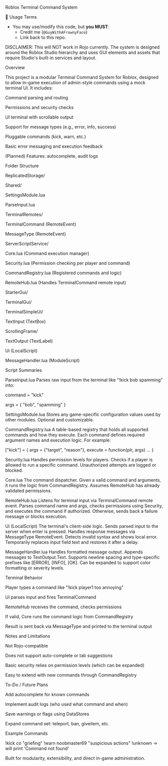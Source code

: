 Roblox Terminal Command System

🔏 Usage Terms  
- You may use/modify this code, but **you MUST**:  
  - Credit me (`@GuyWithAFrownyFace`)
  - Link back to this repo.  

DISCLAIMER:
This will NOT work in Rojo currently. The system is designed around the Roblox Studio hierarchy and uses GUI elements and assets that require Studio's built-in services and layout.

Overview

This project is a modular Terminal Command System for Roblox, designed to allow in-game execution of admin-style commands using a mock terminal UI. It includes:

Command parsing and routing

Permissions and security checks

UI terminal with scrollable output

Support for message types (e.g., error, info, success)

Pluggable commands (kick, warn, etc.)

Basic error messaging and execution feedback

(Planned) Features: autocomplete, audit logs

Folder Structure

ReplicatedStorage/

Shared/

SettingsModule.lua

ParseInput.lua

TerminalRemotes/

TerminalCommand (RemoteEvent)

MessageType (RemoteEvent)

ServerScriptService/

Core.lua (Command execution manager)

Security.lua (Permission checking per player and command)

CommandRegistry.lua (Registered commands and logic)

RemoteHub.lua (Handles TerminalCommand remote input)

StarterGui/

TerminalGui/

TerminalSimpleUi/

TextInput (TextBox)

ScrollingFrame/

TextOutput (TextLabel)

Ui (LocalScript)

MessageHandler.lua (ModuleScript)

Script Summaries

ParseInput.lua
Parses raw input from the terminal like "!kick bob spamming" into:

command = "kick"

args = { "bob", "spamming" }

SettingsModule.lua
Stores any game-specific configuration values used by other modules. Optional and customizable.

CommandRegistry.lua
A table-based registry that holds all supported commands and how they execute. Each command defines required argument names and execution logic. For example:

["kick"] = {
args = {"target", "reason"},
execute = function(plr, args) ...
}

Security.lua
Handles permission levels for players. Checks if a player is allowed to run a specific command. Unauthorized attempts are logged or blocked.

Core.lua
The command dispatcher. Given a valid command and arguments, it runs the logic from CommandRegistry. Assumes RemoteHub has already validated permissions.

RemoteHub.lua
Listens for terminal input via TerminalCommand remote event. Parses command name and args, checks permissions using Security, and executes the command if authorized. Otherwise, sends back a failure message or blocks execution.

Ui (LocalScript)
The terminal's client-side logic. Sends parsed input to the server when enter is pressed. Handles response messages via MessageType RemoteEvent. Detects invalid syntax and shows local error. Temporarily replaces input field text and restores it after a delay.

MessageHandler.lua
Handles formatted message output. Appends messages to TextOutput.Text. Supports newline spacing and type-specific prefixes like [ERROR], [INFO], [OK]. Can be expanded to support color formatting or severity levels.

Terminal Behavior

Player types a command like "!kick player1 too annoying"

Ui parses input and fires TerminalCommand

RemoteHub receives the command, checks permissions

If valid, Core runs the command logic from CommandRegistry

Result is sent back via MessageType and printed to the terminal output

Notes and Limitations

Not Rojo-compatible

Does not support auto-complete or tab suggestions

Basic security relies on permission levels (which can be expanded)

Easy to extend with new commands through CommandRegistry

To-Do / Future Plans

Add autocomplete for known commands

Implement audit logs (who used what command and when)

Save warnings or flags using DataStores

Expand command set: teleport, ban, giveitem, etc.

Example Commands

!kick co "griefing"
!warn noobmaster69 "suspicious actions"
!unknown → will print 'Command not found'

Built for modularity, extensibility, and direct in-game administration.

